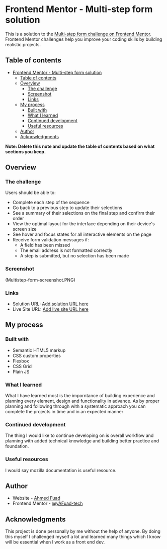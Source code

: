 # Frontend Mentor - Multi-step form solution

This is a solution to the [Multi-step form challenge on Frontend Mentor](https://www.frontendmentor.io/challenges/multistep-form-YVAnSdqQBJ). Frontend Mentor challenges help you improve your coding skills by building realistic projects.

## Table of contents

- [Frontend Mentor - Multi-step form solution](#frontend-mentor---multi-step-form-solution)
  - [Table of contents](#table-of-contents)
  - [Overview](#overview)
    - [The challenge](#the-challenge)
    - [Screenshot](#screenshot)
    - [Links](#links)
  - [My process](#my-process)
    - [Built with](#built-with)
    - [What I learned](#what-i-learned)
    - [Continued development](#continued-development)
    - [Useful resources](#useful-resources)
  - [Author](#author)
  - [Acknowledgments](#acknowledgments)

**Note: Delete this note and update the table of contents based on what sections you keep.**

## Overview

### The challenge

Users should be able to:

- Complete each step of the sequence
- Go back to a previous step to update their selections
- See a summary of their selections on the final step and confirm their order
- View the optimal layout for the interface depending on their device's screen size
- See hover and focus states for all interactive elements on the page
- Receive form validation messages if:
  - A field has been missed
  - The email address is not formatted correctly
  - A step is submitted, but no selection has been made

### Screenshot

(Multistep-form-screenshot.PNG)

### Links

- Solution URL: [Add solution URL here](https://your-solution-url.com)
- Live Site URL: [Add live site URL here](https://your-live-site-url.com)

## My process

### Built with

- Semantic HTML5 markup
- CSS custom properties
- Flexbox
- CSS Grid
- Plain JS

### What I learned

What I have learned most is the imporntance of building experience and planning every element, design and functionality in advance. As by proper planning and following through with a systematic approach you can complete the projects in time and in an expected manner

### Continued development

The thing I would like to continue developing on is overall workflow and planning with added technical knowledge and building better practice and foundation.

### Useful resources

I would say mozilla documentation is useful resource.

## Author

- Website - [Ahmed Fuad](https://www.your-site.com)
- Frontend Mentor - [@yAFuad-tech](https://www.frontendmentor.io/profile/yourusername)

## Acknowledgments

This project is done personally by me without the help of anyone. By doing this myself I challenged myself a lot and learned many things which I know will be essential when I work as a front end dev.
